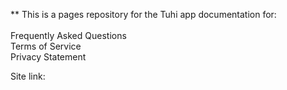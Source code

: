** This is a pages repository for the Tuhi app documentation for:<br>
<br>
Frequently Asked Questions<br>
Terms of Service<br>
Privacy Statement

Site link: 

